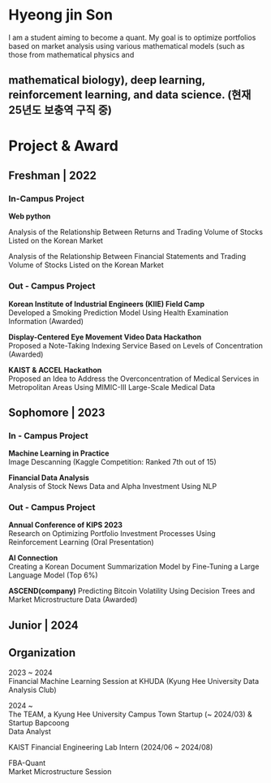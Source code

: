 # Hyeong jin Son

I am a student aiming to become a quant. My goal is to optimize portfolios based on market analysis using various mathematical models (such as those from mathematical physics and

mathematical biology), deep learning, reinforcement learning, and data science.
(현재 25년도 보충역 구직 중)
----
# Project & Award
## Freshman | 2022
### In-Campus Project
**Web python**

  Analysis of the Relationship Between Returns and Trading Volume of Stocks Listed on the Korean Market
  
  Analysis of the Relationship Between Financial Statements and Trading Volume of Stocks Listed on the Korean Market
  

### Out - Campus Project

**Korean Institute of Industrial Engineers (KIIE) Field Camp**  
  Developed a Smoking Prediction Model Using Health Examination Information (Awarded)

**Display-Centered Eye Movement Video Data Hackathon**  
  Proposed a Note-Taking Indexing Service Based on Levels of Concentration (Awarded)

**KAIST & ACCEL Hackathon**  
  Proposed an Idea to Address the Overconcentration of Medical Services in Metropolitan Areas Using MIMIC-III Large-Scale Medical Data
## Sophomore | 2023

### In - Campus Project

**Machine Learning in Practice**  
  Image Descanning (Kaggle Competition: Ranked 7th out of 15)

**Financial Data Analysis**  
  Analysis of Stock News Data and Alpha Investment Using NLP

### Out - Campus Project

**Annual Conference of KIPS 2023**  
  Research on Optimizing Portfolio Investment Processes Using Reinforcement Learning (Oral Presentation)

**AI Connection**  
  Creating a Korean Document Summarization Model by Fine-Tuning a Large Language Model (Top 6%)

**ASCEND(company)**
  Predicting Bitcoin Volatility Using Decision Trees and Market Microstructure Data (Awarded)
## Junior | 2024


## Organization
2023 ~ 2024  
  Financial Machine Learning Session at KHUDA (Kyung Hee University Data Analysis Club)

2024 ~  
  The TEAM, a Kyung Hee University Campus Town Startup (~ 2024/03) & Startup Bapcoong  
    Data Analyst

  KAIST Financial Engineering Lab Intern (2024/06 ~ 2024/08)
    
  FBA-Quant  
    Market Microstructure Session  
  
